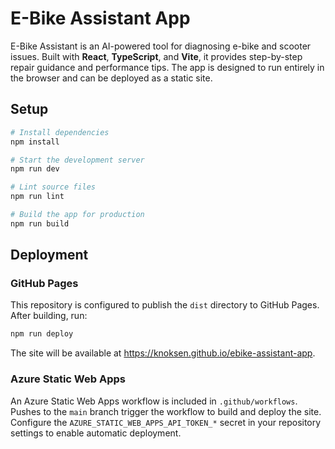 # E-Bike Assistant App

E-Bike Assistant is an AI-powered tool for diagnosing e-bike and scooter issues. Built with **React**, **TypeScript**, and **Vite**, it provides step-by-step repair guidance and performance tips. The app is designed to run entirely in the browser and can be deployed as a static site.

## Setup

```bash
# Install dependencies
npm install

# Start the development server
npm run dev

# Lint source files
npm run lint

# Build the app for production
npm run build
```

## Deployment

### GitHub Pages

This repository is configured to publish the `dist` directory to GitHub Pages. After building, run:

```bash
npm run deploy
```

The site will be available at <https://knoksen.github.io/ebike-assistant-app>.

### Azure Static Web Apps

An Azure Static Web Apps workflow is included in `.github/workflows`. Pushes to the `main` branch trigger the workflow to build and deploy the site. Configure the `AZURE_STATIC_WEB_APPS_API_TOKEN_*` secret in your repository settings to enable automatic deployment.
